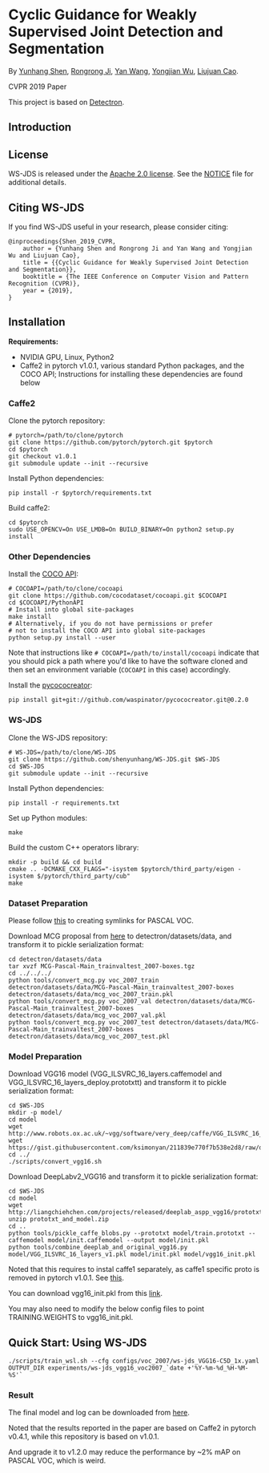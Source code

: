 # Cyclic Guidance for Weakly Supervised Joint Detection and Segmentation

By [Yunhang Shen](), [Rongrong Ji](http://mac.xmu.edu.cn/rrji-en.html), [Yan Wang](http://www.ee.columbia.edu/~yanwang/), [Yongjian Wu](), [Liujuan Cao]().

CVPR 2019 Paper

This project is based on [Detectron](https://github.com/facebookresearch/Detectron).


## Introduction



## License

WS-JDS is released under the [Apache 2.0 license](https://github.com/shenyunhang/WS-JDS/blob/ws-jds/LICENSE). See the [NOTICE](https://github.com/shenyunhang/WS-JDS/blob/ws-jds/NOTICE) file for additional details.


## Citing WS-JDS

If you find WS-JDS useful in your research, please consider citing:

```
@inproceedings{Shen_2019_CVPR,
    author = {Yunhang Shen and Rongrong Ji and Yan Wang and Yongjian Wu and Liujuan Cao},
    title = {{Cyclic Guidance for Weakly Supervised Joint Detection and Segmentation}},
    booktitle = {The IEEE Conference on Computer Vision and Pattern Recognition (CVPR)},
    year = {2019},
}   
```


## Installation

**Requirements:**

- NVIDIA GPU, Linux, Python2
- Caffe2 in pytorch v1.0.1, various standard Python packages, and the COCO API; Instructions for installing these dependencies are found below

### Caffe2

Clone the pytorch repository:

```
# pytorch=/path/to/clone/pytorch
git clone https://github.com/pytorch/pytorch.git $pytorch
cd $pytorch
git checkout v1.0.1
git submodule update --init --recursive
```

Install Python dependencies:

```
pip install -r $pytorch/requirements.txt
```

Build caffe2:

```
cd $pytorch
sudo USE_OPENCV=On USE_LMDB=On BUILD_BINARY=On python2 setup.py install
```


### Other Dependencies

Install the [COCO API](https://github.com/cocodataset/cocoapi):

```
# COCOAPI=/path/to/clone/cocoapi
git clone https://github.com/cocodataset/cocoapi.git $COCOAPI
cd $COCOAPI/PythonAPI
# Install into global site-packages
make install
# Alternatively, if you do not have permissions or prefer
# not to install the COCO API into global site-packages
python setup.py install --user
```

Note that instructions like `# COCOAPI=/path/to/install/cocoapi` indicate that you should pick a path where you'd like to have the software cloned and then set an environment variable (`COCOAPI` in this case) accordingly.

Install the [pycococreator](https://github.com/waspinator/pycococreator):

```
pip install git+git://github.com/waspinator/pycococreator.git@0.2.0
```


### WS-JDS

Clone the WS-JDS repository:

```
# WS-JDS=/path/to/clone/WS-JDS
git clone https://github.com/shenyunhang/WS-JDS.git $WS-JDS
cd $WS-JDS
git submodule update --init --recursive
```

Install Python dependencies:

```
pip install -r requirements.txt
```

Set up Python modules:

```
make
```

Build the custom C++ operators library:

```
mkdir -p build && cd build
cmake .. -DCMAKE_CXX_FLAGS="-isystem $pytorch/third_party/eigen -isystem $/pytorch/third_party/cub"
make
```


### Dataset Preparation
Please follow [this](https://github.com/shenyunhang/WS-JDS/blob/ws-jds/detectron/datasets/data/README.md#creating-symlinks-for-pascal-voc) to creating symlinks for PASCAL VOC.

Download MCG proposal from [here](https://www2.eecs.berkeley.edu/Research/Projects/CS/vision/grouping/mcg/) to detectron/datasets/data, and transform it to pickle serialization format:

```
cd detectron/datasets/data
tar xvzf MCG-Pascal-Main_trainvaltest_2007-boxes.tgz
cd ../../../
python tools/convert_mcg.py voc_2007_train detectron/datasets/data/MCG-Pascal-Main_trainvaltest_2007-boxes detectron/datasets/data/mcg_voc_2007_train.pkl
python tools/convert_mcg.py voc_2007_val detectron/datasets/data/MCG-Pascal-Main_trainvaltest_2007-boxes detectron/datasets/data/mcg_voc_2007_val.pkl
python tools/convert_mcg.py voc_2007_test detectron/datasets/data/MCG-Pascal-Main_trainvaltest_2007-boxes detectron/datasets/data/mcg_voc_2007_test.pkl
```


### Model Preparation

Download VGG16 model (VGG_ILSVRC_16_layers.caffemodel and VGG_ILSVRC_16_layers_deploy.prototxtt) and transform it to pickle serialization format:
```
cd $WS-JDS
mkdir -p model/
cd model
wget http://www.robots.ox.ac.uk/~vgg/software/very_deep/caffe/VGG_ILSVRC_16_layers.caffemodel
wget https://gist.githubusercontent.com/ksimonyan/211839e770f7b538e2d8/raw/ded9363bd93ec0c770134f4e387d8aaaaa2407ce/VGG_ILSVRC_16_layers_deploy.prototxt
cd ../
./scripts/convert_vgg16.sh
```

Download DeepLabv2_VGG16 and transform it to pickle serialization format:
```
cd $WS-JDS
cd model
wget http://liangchiehchen.com/projects/released/deeplab_aspp_vgg16/prototxt_and_model.zip
unzip prototxt_and_model.zip
cd ..
python tools/pickle_caffe_blobs.py --prototxt model/train.prototxt --caffemodel model/init.caffemodel --output model/init.pkl 
python tools/combine_deeplab_and_original_vgg16.py model/VGG_ILSVRC_16_layers_v1.pkl model/init.pkl model/vgg16_init.pkl
```

Noted that this requires to instal caffe1 separately, as caffe1 specific proto is removed in pytorch v1.0.1. 
See [this](https://github.com/pytorch/pytorch/commit/40109b16d0df8248bc01ad08c7ab615310c52d67).

You can download vgg16_init.pkl from this [link](https://1drv.ms/u/s!AodeRhn8mpxoh01lSlZsiNJC-gNP?e=Lgsw5f).

You may also need to modify the below config files to point TRAINING.WEIGHTS to vgg16_init.pkl.


## Quick Start: Using WS-JDS
```
./scripts/train_wsl.sh --cfg configs/voc_2007/ws-jds_VGG16-C5D_1x.yaml OUTPUT_DIR experiments/ws-jds_vgg16_voc2007_`date +'%Y-%m-%d_%H-%M-%S'`
```

### Result
The final model and log can be downloaded from [here](https://1drv.ms/u/s!AodeRhn8mpxoh1bcp7TnmBu31Gow?e=uhuUFT).

Noted that the results reported in the paper are based on Caffe2 in pytorch v0.4.1, while this repository is based on v1.0.1.

And upgrade it to v1.2.0 may reduce the performance by ~2% mAP on PASCAL VOC, which is weird.
